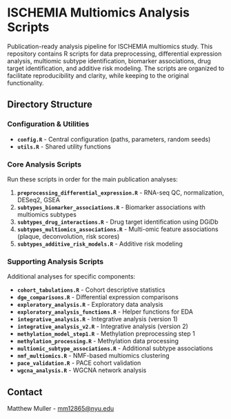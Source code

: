 # ISCHEMIA Multiomics Analysis Scripts

Publication-ready analysis pipeline for ISCHEMIA multiomics study. This repository contains R scripts for data preprocessing, differential expression analysis, multiomic subtype identification, biomarker associations, drug target identification, and additive risk modeling. The scripts are organized to facilitate reproducibility and clarity, while keeping to the original functionality.

## Directory Structure

### Configuration & Utilities

- **`config.R`** - Central configuration (paths, parameters, random seeds)
- **`utils.R`** - Shared utility functions

### Core Analysis Scripts

Run these scripts in order for the main publication analyses:

1. **`preprocessing_differential_expression.R`** - RNA-seq QC, normalization, DESeq2, GSEA
2. **`subtypes_biomarker_associations.R`** - Biomarker associations with multiomics subtypes
3. **`subtypes_drug_interactions.R`** - Drug target identification using DGiDb
4. **`subtypes_multiomics_associations.R`** - Multi-omic feature associations (plaque, deconvolution, risk scores)
5. **`subtypes_additive_risk_models.R`** - Additive risk modeling

### Supporting Analysis Scripts

Additional analyses for specific components:

- **`cohort_tabulations.R`** - Cohort descriptive statistics
- **`dge_comparisons.R`** - Differential expression comparisons
- **`exploratory_analysis.R`** - Exploratory data analysis
- **`exploratory_analysis_functions.R`** - Helper functions for EDA
- **`integrative_analysis.R`** - Integrative analysis (version 1)
- **`integrative_analysis_v2.R`** - Integrative analysis (version 2)
- **`methylation_model_step1.R`** - Methylation preprocessing step 1
- **`methylation_processing.R`** - Methylation data processing
- **`multiomic_subtype_associations.R`** - Additional subtype associations
- **`nmf_multiomics.R`** - NMF-based multiomics clustering
- **`pace_validation.R`** - PACE cohort validation
- **`wgcna_analysis.R`** - WGCNA network analysis

## Contact

Matthew Muller - <mm12865@nyu.edu>

